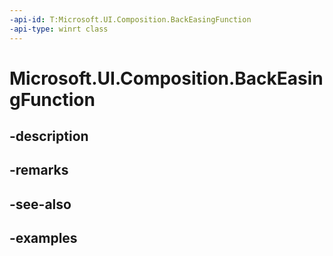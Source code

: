 ```yaml
---
-api-id: T:Microsoft.UI.Composition.BackEasingFunction
-api-type: winrt class
---
```


# Microsoft.UI.Composition.BackEasingFunction

<!--
public sealed class BackEasingFunction : Microsoft.UI.Composition.CompositionEasingFunction
-->


## -description

## -remarks

## -see-also

## -examples



